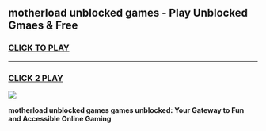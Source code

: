 
## motherload unblocked games - Play Unblocked Gmaes & Free
<h3>
<a href="https://premium.freeplayer.one?title=motherload_unblocked_games&ref=19F">CLICK TO PLAY</a></h3>
<hr>

<h3>
<a href="https://premium.freeplayer.one?title=motherload_unblocked_games&ref=19F">CLICK 2 PLAY</a>
  
</h3>

<a href="https://premium.freeplayer.one?title=motherload_unblocked_games&ref=19F/"><img src="https://clearcache.store/games.png"></a>


**motherload unblocked games games unblocked: Your Gateway to Fun and Accessible Online Gaming**
